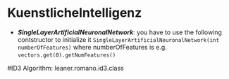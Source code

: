KuenstlicheIntelligenz
======================
* ***SingleLayerArtificialNeuronalNetwork***: you have to use the following contstructor to initialize it `SingleLayerArtificialNeuronalNetwork(int numberOfFeatures)` where numberOfFeatures is e.g. `vectors.get(0).getNumFeatures()`

#ID3 Algorithm: leaner.romano.id3.class
